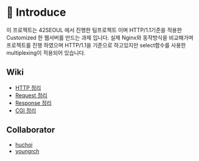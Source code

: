 # 📒 Introduce

이 프로젝트는 42SEOUL 에서 진행한 팀프로젝트 이며 HTTP/1.1기준을 적용한 Customized 한 웹서버를 만드는 과제 입니다.
실제 Nginx와 동작방식을 비교해가며 프로젝트를 진행 하였으며 HTTP/1.1을 기준으로 하고있지만 select함수를 사용한
multiplexing이 적용되어 있습니다. 

<!-- Wiki -->
## Wiki
* [HTTP 정리](https://github.com/brojoon/Webserv/wiki/HTTP-%EC%A0%95%EB%A6%AC)
* [Request 정리](https://github.com/brojoon/Webserv/wiki/Request-%EC%A0%95%EB%A6%AC)
* [Response 정리](https://github.com/brojoon/Webserv/wiki/Response-%EC%A0%95%EB%A6%AC)
* [CGI 정리](https://github.com/brojoon/Webserv/wiki/CGI-%EC%A0%95%EB%A6%AC)

<!-- COLLABORATOR -->
## Collaborator

* [huchoi](https://github.com/20151883)
* [youngrch](https://github.com/oddczv1)

